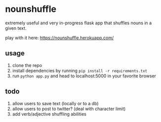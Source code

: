 # nounshuffle

extremely useful and  very in-progress flask app that shuffles nouns in a given text.

play with it here: https://nounshuffle.herokuapp.com/

## usage

1. clone the repo
2. install dependencies by running ```pip install -r requirements.txt```
3. run ```python app.py``` and head to localhost:5000 in your favorite browser

## todo

1. allow users to save text (locally or to a db)
2. allow users to post to twitter? (deal with character limit)
3. add verb/adjective shuffling abilities